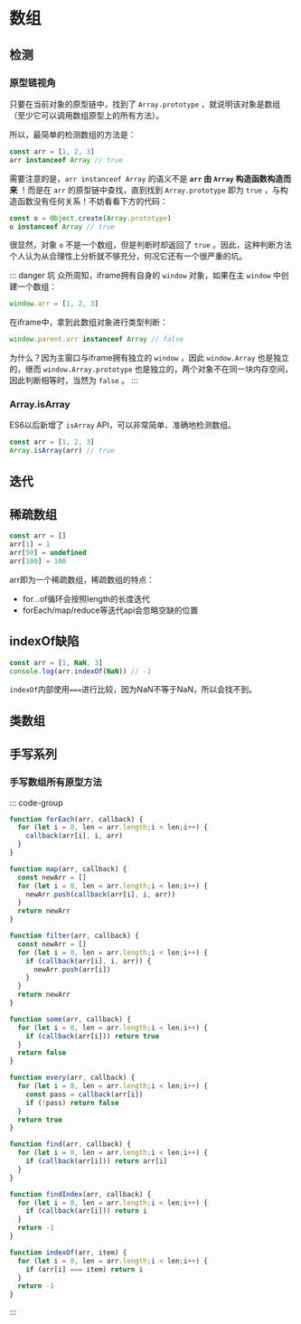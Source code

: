 # 数组

## 检测

### 原型链视角

只要在当前对象的原型链中，找到了 `Array.prototype` ，就说明该对象是数组（至少它可以调用数组原型上的所有方法）。

所以，最简单的检测数组的方法是：

```js
const arr = [1, 2, 3]
arr instanceof Array // true
```

需要注意的是，`arr instanceof Array` 的语义不是 **`arr` 由 `Array` 构造函数构造而来** ！而是在 `arr` 的原型链中查找，直到找到 `Array.prototype` 即为 `true` ，与构造函数没有任何关系！不妨看看下方的代码：

```js
const o = Object.create(Array.prototype)
o instanceof Array // true
```

很显然，对象 `o` 不是一个数组，但是判断时却返回了 `true` 。因此，这种判断方法个人认为从合理性上分析就不够充分，何况它还有一个很严重的坑。

::: danger 坑
众所周知，iframe拥有自身的 `window` 对象，如果在主 `window` 中创建一个数组：

```js
window.arr = [1, 2, 3]
```

在iframe中，拿到此数组对象进行类型判断：

```js
window.parent.arr instanceof Array // false
```

为什么？因为主窗口与iframe拥有独立的 `window` ，因此 `window.Array` 也是独立的，继而 `window.Array.prototype` 也是独立的，两个对象不在同一块内存空间，因此判断相等时，当然为 `false` 。
:::

### Array.isArray

ES6以后新增了 `isArray` API，可以非常简单、准确地检测数组。

```js
const arr = [1, 2, 3]
Array.isArray(arr) // true
```

## 迭代

<Todo />

## 稀疏数组

```javascript
const arr = []
arr[1] = 1
arr[50] = undefined
arr[100] = 100
```
arr即为一个稀疏数组，稀疏数组的特点：

* for...of循环会按照length的长度迭代
* forEach/map/reduce等迭代api会忽略空缺的位置

## indexOf缺陷


```javascript
const arr = [1, NaN, 3]
console.log(arr.indexOf(NaN)) // -1
```
`indexOf`内部使用`===`进行比较，因为NaN不等于NaN，所以会找不到。

## 类数组

<Todo />

## 手写系列

### 手写数组所有原型方法


::: code-group

```js [forEach]
function forEach(arr, callback) {
  for (let i = 0, len = arr.length;i < len;i++) {
    callback(arr[i], i, arr)
  }
}
```

```js [map]
function map(arr, callback) {
  const newArr = []
  for (let i = 0, len = arr.length;i < len;i++) {
    newArr.push(callback(arr[i], i, arr))
  }
  return newArr
}
```

```js [filter]
function filter(arr, callback) {
  const newArr = []
  for (let i = 0, len = arr.length;i < len;i++) {
    if (callback(arr[i], i, arr)) {
      newArr.push(arr[i])
    }
  }
  return newArr
}
```


```js [some]
function some(arr, callback) {
  for (let i = 0, len = arr.length;i < len;i++) {
    if (callback(arr[i])) return true
  }
  return false
}
```

```js [every]
function every(arr, callback) {
  for (let i = 0, len = arr.length;i < len;i++) {
    const pass = callback(arr[i])
    if (!pass) return false
  }
  return true
}
```

```js [find]
function find(arr, callback) {
  for (let i = 0, len = arr.length;i < len;i++) {
    if (callback(arr[i])) return arr[i]
  }
}
```

```js [findIndex]
function findIndex(arr, callback) {
  for (let i = 0, len = arr.length;i < len;i++) {
    if (callback(arr[i])) return i
  }
  return -1
}
```

```js [indexOf]
function indexOf(arr, item) {
  for (let i = 0, len = arr.length;i < len;i++) {
    if (arr[i] === item) return i
  }
  return -1
}
```

:::

